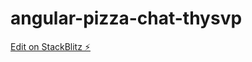 # angular-pizza-chat-thysvp

[Edit on StackBlitz ⚡️](https://stackblitz.com/edit/angular-pizza-chat-thysvp)